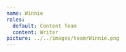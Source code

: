 ```yaml
---
name: Winnie
roles:
  default: Content Team
  content: Writer
picture: ../../images/team/Winnie.png
---
```

